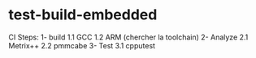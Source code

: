 # test-build-embedded

CI Steps:
1- build
    1.1 GCC
    1.2 ARM (chercher la toolchain)
2- Analyze
    2.1 Metrix++
    2.2 pmmcabe
3- Test
    3.1 cpputest

